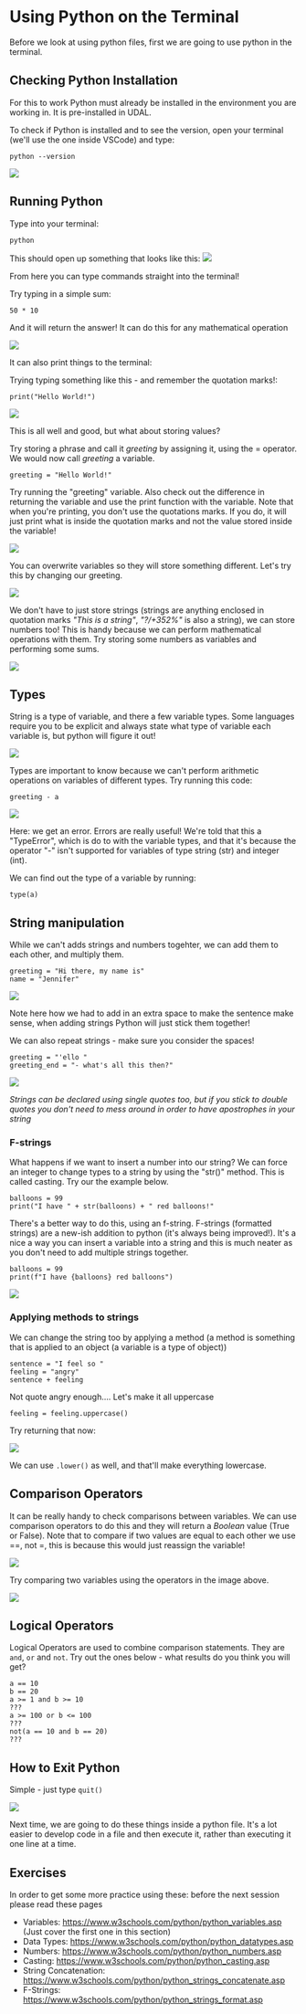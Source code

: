# Using Python on the Terminal

Before we look at using python files, first we are going to use python in the terminal.


## Checking Python Installation
For this to work Python must already be installed in the environment you are working in. It is pre-installed in UDAL.

To check if Python is installed and to see the version, open your terminal (we'll use the one inside VSCode) and type:

```
python --version
```
![](images/python_version.png.png)


## Running Python
Type into your terminal:

```
python
```

This should open up something that looks like this:
![](images/python_in_terminal.png)


From here you can type commands straight into the terminal!

Try typing in a simple sum:

```
50 * 10
```
And it will return the answer! It can do this for any mathematical operation

![](images/maths_in_terminal.png)

It can also print things to the terminal:

Trying typing something like this - and remember the quotation marks!:

```
print("Hello World!")
```

![](images/printing_strings.png)

This is all well and good, but what about storing values?

Try storing a phrase and call it *greeting* by assigning it, using the = operator. We would now call *greeting* a variable.

```
greeting = "Hello World!"
```

Try running the "greeting" variable. Also check out the difference in returning the variable and use the print function with the variable. Note that when you're printing, you don't use the quotations marks. If you do, it will just print what is inside the quotation marks and not the value stored inside the variable!

![](images/storing_variable.png)

You can overwrite variables so they will store something different. Let's try this by changing our greeting.

![](images/overwrite_variable.png)

We don't have to just store strings (strings are anything enclosed in quotation marks *"This is a string"*, *"?/+352%"* is also a string), we can store numbers too! This is handy because we can perform mathematical operations with them. Try storing some numbers as variables and performing some sums.

![](images/numbers_as_variables.png)

## Types

String is a type of variable, and there a few variable types. Some languages require you to be explicit and always state what type of variable each variable is, but python will figure it out!

![](images/variable_types.png)

Types are important to know because we can't perform arithmetic operations on variables of different types. Try running this code:

```
greeting - a
```

![](images/unsupported_operand_types.png)

Here: we get an error. Errors are really useful! We're told that this a "TypeError", which is do to with the variable types, and that it's because the operator "-" isn't supported for variables of type string (str) and integer (int).

We can find out the type of a variable by running:

```
type(a)
```

## String manipulation

While we can't adds strings and numbers togehter, we can add them to each other, and multiply them.

```
greeting = "Hi there, my name is"
name = "Jennifer"
```

![](images/adding_strings.png)

Note here how we had to add in an extra space to make the sentence make sense, when adding strings Python will just stick them together!


We can also repeat strings - make sure you consider the spaces!

```
greeting = "'ello "
greeting_end = "- what's all this then?"
```

![](images/repeating_strings.png)

*Strings can be declared using single quotes too, but if you stick to double quotes you don't need to mess around in order to have apostrophes in your string*

### F-strings

What happens if we want to insert a number into our string? We can force an integer to change types to a string by using the "str()" method. This is called casting. Try our the example below.

```
balloons = 99
print("I have " + str(balloons) + " red balloons!"
```

There's a better way to do this, using an f-string. F-strings (formatted strings) are a new-ish addition to python (it's always being improved!). It's a nice a way you can insert a variable into a string and this is much neater as you don't need to add multiple strings together.

```
balloons = 99
print(f"I have {balloons} red balloons")
```

![](images/f_strings.png)



### Applying methods to strings

We can change the string too by applying a method (a method is something that is applied to an object (a variable is a type of object))

```
sentence = "I feel so "
feeling = "angry"
sentence + feeling
```
Not quote angry enough....
Let's make it all uppercase

```
feeling = feeling.uppercase()
```

Try returning that now:

![](images/uppercase_string.png)

We can use ```.lower()``` as well, and that'll make everything lowercase.


## Comparison Operators

It can be really handy to check comparisons between variables. We can use comparison operators to do this and they will return a *Boolean* value (True or False). Note that to compare if two values are equal to each other we use ==, not =, this is because this would just reassign the variable!

![](images/comparison.png)

Try comparing two variables using the operators in the image above.

![](images/comparing_variables.png)

## Logical Operators

Logical Operators are used to combine comparison statements. They are ```and```, ```or``` and ```not```. 
Try out the ones below - what results do you think you will get?

```
a == 10
b == 20
a >= 1 and b >= 10
???
a >= 100 or b <= 100
???
not(a == 10 and b == 20)
???

```


## How to Exit Python

Simple - just type  ```quit()```

![](images/quit.png)


Next time, we are going to do these things inside a python file. It's a lot easier to develop code in a file and then execute it, rather than executing it one line at a time.

## Exercises

In order to get some more practice using these: before the next session please read these pages

- Variables: https://www.w3schools.com/python/python_variables.asp (Just cover the first one in this section)
- Data Types: https://www.w3schools.com/python/python_datatypes.asp
- Numbers: https://www.w3schools.com/python/python_numbers.asp
- Casting: https://www.w3schools.com/python/python_casting.asp
- String Concatenation: https://www.w3schools.com/python/python_strings_concatenate.asp
- F-Strings: https://www.w3schools.com/python/python_strings_format.asp



